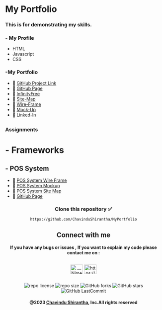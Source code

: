 

# My Portfolio

### This is for demonstrating my skills.


### - My Profile
* HTML
* Javascript
* CSS



### -My Portfolio
* 🔗 <a href="https://github.com/ChavinduShirantha/MyPortfolio" target="_blank">GitHub Project Link</a>
* 🔗 <a href="https://chavindushirantha.github.io/MyPortfolio/" target="_blank">GitHub Page</a>
* 🔗 <a href="http://chavindu.infinityfreeapp.com/?i=1" target="_blank">InfinityFree</a>
* 🔗 <a href="https://drive.google.com/file/d/1Z-yeTwCkQRN5MQhZwuTntFne39wX2-gW/view?usp=sharing" target="_blank">Site-Map</a>
* 🔗 <a href="https://drive.google.com/file/d/1yVNVloNR-NoG91VktkWRhYhkhGYlQsxQ/view?usp=sharing">Wire-Frame</a>
* 🔗 <a href="https://www.figma.com/file/SDgjedmctP0CBwtHAWG2Ir/Mock-up?type=design&node-id=0%3A1&t=w2DA3cYQgrmgsxoS-1" target="_blank">Mock-Up</a>
* 🔗 <a href="https://www.linkedin.com/in/chavindu-shirantha-b5b857264/" target="_blank">Linked-In</a>


##
###  Assignments
# - Frameworks

## - POS System
* 🔗 <a href="https://drive.google.com/file/d/18MqeoDLBc1D3XPSoGaRyQs3f8PFY44K2/view?usp=sharing" target="_blank">POS System Wire Frame</a>
* 🔗 <a href="https://www.figma.com/file/9wlBsRE998f5Dus96X9Yps/POS-System-Mock-up?type=design&node-id=0%3A1&t=v6dkDWLEp6suF397-1" target="_blank">POS System Mockup</a>
* 🔗 <a href="https://drive.google.com/file/d/1htMBq7bOr3vdDFs2MGH-ICBMRoZCwjL7/view?usp=sharing" target="_blank">POS System Site Map</a>
* 🔗 <a href="https://chavindushirantha.github.io/MyPortfolio/assignments/js/spa" target="_blank">GitHub Page</a>


<div align="center">

###  
### Clone this repository ✅
```md
https://github.com/ChavinduShirantha/MyPortfolio
```
##  Connect with me
#### If you have any bugs or issues , If you want to explain my code please contact me on :

</div>

##
<p align="center">
<a href="https://twitter.com/Chavindu62"><img align="center" src="https://raw.githubusercontent.com/rahuldkjain/github-profile-readme-generator/master/src/images/icons/Social/twitter.svg" alt="__NimeshPiyumantha__" height="30" width="40" /></a>
<a href="https://www.linkedin.com/in/chavindu-shirantha-b5b857264/" target="blank"><img align="center" src="https://raw.githubusercontent.com/rahuldkjain/github-profile-readme-generator/master/src/images/icons/Social/linked-in-alt.svg" alt="https://www.linkedin.com/public-profile/settings?trk=d_flagship3_profile_self_view_public_profile" height="30" width="40" /></a>
</p>


##

<div align="center">

![repo license](https://img.shields.io/github/license/ChavinduShirantha/MyPortfolio?&labelColor=black&color=3867d6&style=for-the-badge)
![repo size](https://img.shields.io/github/repo-size/ChavinduShirantha/MyPortfolio?label=Repo%20Size&style=for-the-badge&labelColor=black&color=20bf6b)
![GitHub forks](https://img.shields.io/github/forks/ChavinduShirantha/MyPortfolio?&labelColor=black&color=0fb9b1&style=for-the-badge)
![GitHub stars](https://img.shields.io/github/stars/ChavinduShirantha/MyPortfolio?&labelColor=black&color=f7b731&style=for-the-badge)
![GitHub LastCommit](https://img.shields.io/github/last-commit/ChavinduShirantha/MyPortfolio?logo=github&labelColor=black&color=d1d8e0&style=for-the-badge)
</div>

<div align="center">

#### @2023 [Chavindu Shirantha](https://github.com/ChavinduShirantha), Inc.All rights reserved
</div>
